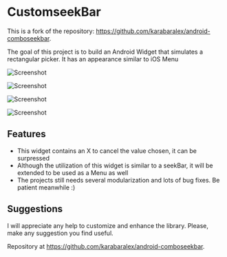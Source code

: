 # CustomseekBar
This is a fork of the repository: <https://github.com/karabaralex/android-comboseekbar>.

The goal of this project is to build an Android Widget that simulates a rectangular picker. It has an appearance similar to iOS Menu

![Screenshot](https://raw.githubusercontent.com/chicofilho/android-seekbar/screenshots/sample/src/main/res/mipmap-hdpi/Screenshot_2015-06-16-18-40-59.png)


![Screenshot](https://raw.githubusercontent.com/chicofilho/android-seekbar/screenshots/sample/src/main/res/mipmap-hdpi/Screenshot_2015-06-16-18-41-40.png)


![Screenshot](https://raw.githubusercontent.com/chicofilho/android-seekbar/screenshots/sample/src/main/res/mipmap-hdpi/Screenshot_2015-06-16-18-42-07.png)


![Screenshot](https://raw.githubusercontent.com/chicofilho/android-seekbar/screenshots/sample/src/main/res/mipmap-hdpi/Screenshot_2015-06-16-18-42-38.png)

## Features

 * This widget contains an X to cancel the value chosen, it can be surpressed
 * Although the utilization of this widget is similar to a seekBar, it will be extended to be used as a Menu as well
 * The projects still needs several modularization and lots of bug fixes. Be patient meanwhile :) 

## Suggestions

I will appreciate any help to customize and enhance the library. Please, make any suggestion you find useful.

Repository at <https://github.com/karabaralex/android-comboseekbar>.